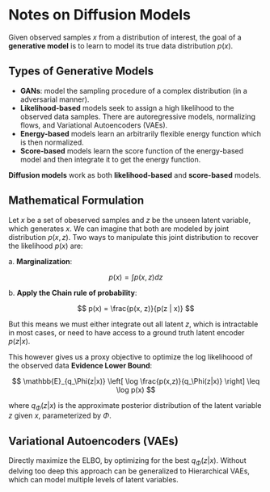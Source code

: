 # Notes on Diffusion Models

Given observed samples $x$ from a distribution of interest, the goal of a **generative model** is to learn to model its true data distribution $p(x)$.

## Types of Generative Models

- **GANs**: model the sampling procedure of a complex distribution (in a adversarial manner).
- **Likelihood-based** models seek to assign a high likelihood to the observed data samples. There are autoregressive models, normalizing flows, and Variational Autoencoders (VAEs).
- **Energy-based** models learn an arbitrarily flexible energy function which is then normalized.
- **Score-based** models learn the score function of the energy-based model and then integrate it to get the energy function.

**Diffusion models** work as both **likelihood-based** and **score-based** models.


## Mathematical Formulation

Let $x$ be a set of obeserved samples and $z$ be the unseen latent variable, which generates $x$. We can imagine that both are modeled by joint distribution $p(x, z)$. Two ways to manipulate this joint distribution to recover the likelihood $p(x)$ are:

a. **Marginalization**:

$$
p(x) = \int p(x, z) dz
$$

b. **Apply the Chain rule of probability**:

$$
p(x) = \frac{p(x, z)}{p(z | x)}
$$

But this means we must either integrate out all latent $z$, which is intractable in most cases, or need to have access to a ground truth latent encoder $p(z | x)$.

This however gives us a proxy objective to optimize the log likelihoood of the observed data **Evidence Lower Bound**:

$$
\mathbb{E}_{q_\Phi(z|x)} \left[ \log \frac{p(x,z)}{q_\Phi(z|x)} \right] \leq \log p(x)
$$

where $q_\Phi(z|x)$ is the approximate posterior distribution of the latent variable $z$ given $x$, parameterized by $\Phi$.

## Variational Autoencoders (VAEs)

Directly maximize the ELBO, by optimizing for the best $q_\Phi(z|x)$. Without delving too deep this approach can be generalized to Hierarchical VAEs, which can model multiple levels of latent variables.
